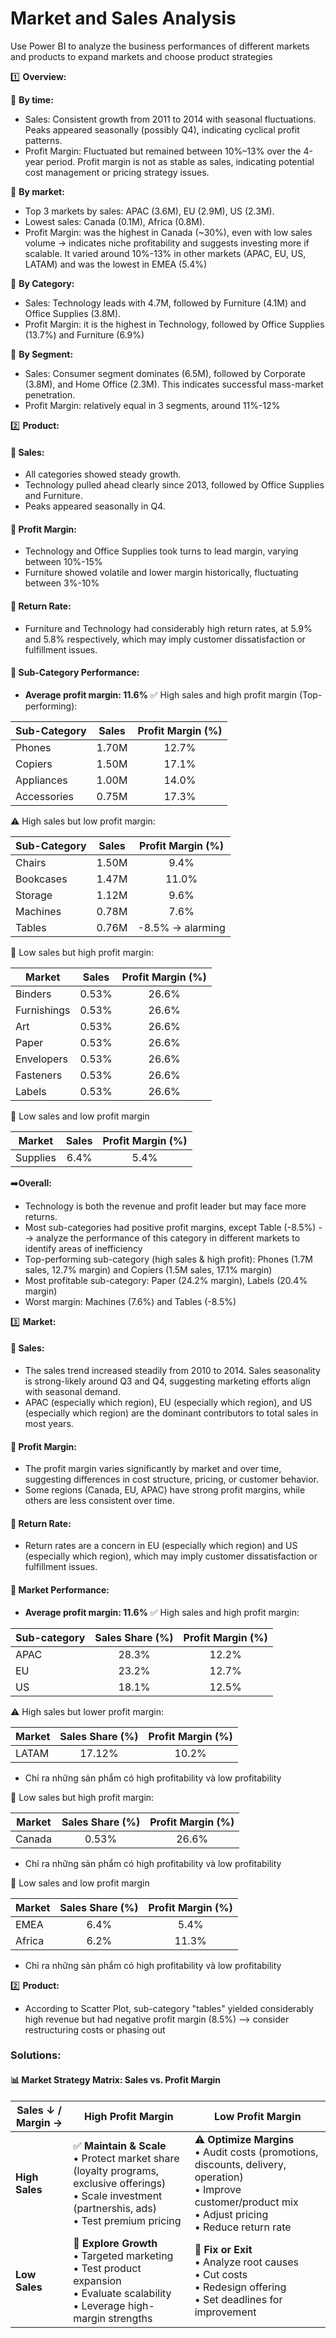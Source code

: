 # Market and Sales Analysis
Use Power BI to analyze the business performances of different markets and products to expand markets and choose product strategies

:one: **Overview:** <br>

📍 **By time:**
- Sales: Consistent growth from 2011 to 2014 with seasonal fluctuations. Peaks appeared seasonally (possibly Q4), indicating cyclical profit patterns.
- Profit Margin: Fluctuated but remained between 10%–13% over the 4-year period. Profit margin is not as stable as sales, indicating potential cost management or pricing strategy issues.

📍 **By market:**
- Top 3 markets by sales: APAC (3.6M), EU (2.9M), US (2.3M).
- Lowest sales: Canada (0.1M), Africa (0.8M).
- Profit Margin: was the highest in Canada (~30%), even with low sales volume → indicates niche profitability and suggests investing more if scalable. It varied around 10%-13% in other markets (APAC, EU, US, LATAM) and was the lowest in EMEA (5.4%)


📍 **By Category:**
- Sales: Technology leads with 4.7M, followed by Furniture (4.1M) and Office Supplies (3.8M).
- Profit Margin: it is the highest in Technology, followed by Office Supplies (13.7%) and Furniture (6.9%)


📍 **By Segment:**
- Sales: Consumer segment dominates (6.5M), followed by Corporate (3.8M), and Home Office (2.3M). This indicates successful mass-market penetration.
- Profit Margin: relatively equal in 3 segments, around 11%-12%
  
:two: **Product:**
#### 📌 Sales:
- All categories showed steady growth.
- Technology pulled ahead clearly since 2013, followed by Office Supplies and Furniture.
- Peaks appeared seasonally in Q4.

#### 📌 Profit Margin:
- Technology and Office Supplies took turns to lead margin, varying between 10%-15%
- Furniture showed volatile and lower margin historically, fluctuating between 3%-10%

#### 📌 Return Rate:
- Furniture and Technology had considerably high return rates, at 5.9% and 5.8% respectively, which may imply customer dissatisfaction or fulfillment issues.

#### 📌  Sub-Category Performance:
- **Average profit margin: 11.6%**
✅ High sales and high profit margin (Top-performing):

| Sub-Category         | Sales | Profit Margin (%)      |
|-------------|:------:|:------------------:|
| Phones   | 1.70M | 12.7%   |
| Copiers   | 1.50M | 17.1% |
| Appliances    | 1.00M   | 14.0%|
| Accessories  | 0.75M   | 17.3%|

⚠️ High sales but low profit margin:

|   Sub-Category        | Sales  | Profit Margin (%)      |
|-------------|:------:|:------------------:|
| Chairs   | 1.50M  | 9.4%   |
| Bookcases   | 1.47M   | 11.0%  |
| Storage   | 1.12M   | 9.6% |
| Machines   | 0.78M   | 7.6%   |
| Tables   | 0.76M   | -8.5% -> alarming   |

🧐 Low sales but high profit margin:

| Market         | Sales  | Profit Margin (%)      |
|-------------|:------:|:------------------:|
| Binders   | 0.53%   | 26.6%   |
| Furnishings   | 0.53%   | 26.6%   |
| Art   | 0.53%   | 26.6%   |
| Paper   | 0.53%   | 26.6%   |
| Envelopers   | 0.53%   | 26.6%   |
| Fasteners   | 0.53%   | 26.6%   |
| Labels   | 0.53%   | 26.6%   |

🚨 Low sales and low profit margin

| Market         | Sales  | Profit Margin (%)      |
|-------------|:------:|:------------------:|
| Supplies   | 6.4%   | 5.4%   |




➡️**Overall:**
- Technology is both the revenue and profit leader but may face more returns.
- Most sub-categories had positive profit margins, except Table (-8.5%) --> analyze the performance of this category in different markets to identify areas of inefficiency
- Top-performing sub-category (high sales & high profit): Phones (1.7M sales, 12.7% margin) and Copiers (1.5M sales, 17.1% margin)
- Most profitable sub-category: Paper (24.2% margin), Labels (20.4% margin)
- Worst margin: Machines (7.6%) and Tables (-8.5%)


3️⃣ **Market:**
#### 📌 Sales:
- The sales trend increased steadily from 2010 to 2014. Sales seasonality is strong-likely around Q3 and Q4, suggesting marketing efforts align with seasonal demand.
- APAC (especially which region), EU (especially which region), and US (especially which region) are the dominant contributors to total sales in most years.
#### 📌 Profit Margin:
- The profit margin varies significantly by market and over time, suggesting differences in cost structure, pricing, or customer behavior.
- Some regions (Canada, EU, APAC) have strong profit margins, while others are less consistent over time.
#### 📌 Return Rate:
- Return rates are a concern in EU (especially which region) and US (especially which region), which may imply customer dissatisfaction or fulfillment issues.
#### 📌 Market Performance:
- **Average profit margin: 11.6%**
✅ High sales and high profit margin:

| Sub-category         | Sales Share (%) | Profit Margin (%)      |
|-------------|:------:|:------------------:|
| APAC   | 28.3%   | 12.2%   |
| EU   | 23.2%   | 12.7% |
| US    | 18.1%   | 12.5%|

⚠️ High sales but lower profit margin:

| Market         | Sales Share (%) | Profit Margin (%)      |
|-------------|:------:|:------------------:|
| LATAM   | 17.12%   | 10.2%   |
- Chỉ ra những sản phẩm có high profitability và low profitability

🧐 Low sales but high profit margin:

| Market         | Sales Share (%) | Profit Margin (%)      |
|-------------|:------:|:------------------:|
| Canada   | 0.53%   | 26.6%   |
- Chỉ ra những sản phẩm có high profitability và low profitability

🚨 Low sales and low profit margin

| Market         | Sales Share (%) | Profit Margin (%)      |
|-------------|:------:|:------------------:|
| EMEA   | 6.4%   | 5.4%   |
| Africa   | 6.2%   | 11.3% |
- Chỉ ra những sản phẩm có high profitability và low profitability

:two: **Product:**
- According to Scatter Plot, sub-category "tables" yielded considerably high revenue but had negative profit margin (8.5%) --> consider restructuring costs or phasing out 

### Solutions:
#### 📊 Market Strategy Matrix: Sales vs. Profit Margin
| **Sales ↓ / Margin →** | **High Profit Margin**                                       | **Low Profit Margin**                                       |
|------------------------|--------------------------------------------------------------|--------------------------------------------------------------|
| **High Sales**         | ✅ **Maintain & Scale**  <br>• Protect market share (loyalty programs, exclusive offerings)  <br>• Scale investment (partnershis, ads)  <br>• Test premium pricing | ⚠️ **Optimize Margins**  <br>• Audit costs (promotions, discounts, delivery, operation)  <br>• Improve customer/product mix  <br>• Adjust pricing  <br>• Reduce return rate |
| **Low Sales**          | 🧐 **Explore Growth**  <br>• Targeted marketing  <br>• Test product expansion  <br>• Evaluate scalability  <br>• Leverage high-margin strengths | 🚨 **Fix or Exit**  <br>• Analyze root causes  <br>• Cut costs  <br>• Redesign offering  <br>• Set deadlines for improvement |
















